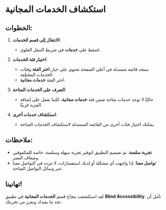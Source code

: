 # استكشاف الخدمات المجانية

## الخطوات:

1. **الانتقال إلى قسم الخدمات**:

   - اضغط على **خدمات** في شريط التنقل العلوي.

2. **اختيار فئة الخدمات**:

   - ستجد قائمة منسدلة في أعلى الصفحة تحتوي على خيار **اختر الفئة** وفئات الخدمات المختلفة.
   - اختر الفئة **خدمات مجانية**.

3. **التعرف على الخدمات المتاحة**:

   - حاليًا لا توجد خدمات متاحة ضمن فئة **خدمات مجانية**، لكننا نعمل على إضافة المزيد قريبًا.

4. **استكشاف خدمات أخرى**:

   - يمكنك اختيار فئات أخرى من القائمة المنسدلة لاستكشاف الخدمات المتاحة.

## ملاحظات:

- **تجربة سلسة**: تم تصميم التطبيق لتوفير تجربة سهلة وسلسة، خاصة للمكفوفين وضعاف البصر.
- **تواصل معنا**: إذا واجهت أي مشكلة أو لديك استفسارات، لا تتردد في التواصل معنا عبر وسائل التواصل المتاحة.

## تهانينا!

لقد استكشفت بنجاح قسم **الخدمات المجانية** في تطبيق **Blind Accessibility**. نأمل أن تجد ما يفيدك ويعزز من تجربتك.